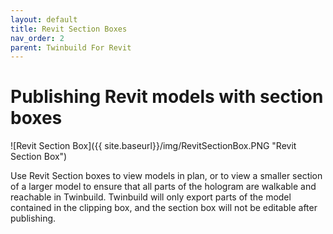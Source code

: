 ```yaml
---
layout: default
title: Revit Section Boxes
nav_order: 2
parent: Twinbuild For Revit
---
```


# Publishing Revit models with section boxes

![Revit Section Box]({{ site.baseurl}}/img/RevitSectionBox.PNG "Revit Section Box")

Use Revit Section boxes to view models in plan, or to view a smaller section of a larger model to ensure that all parts of the hologram are walkable and reachable in Twinbuild. Twinbuild will only export parts of the model contained in the clipping box, and the section box will not be editable after publishing.
